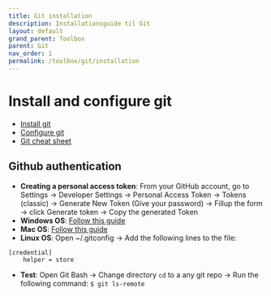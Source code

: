 ```yaml
---
title: Git installation
description: Installationsguide til Git
layout: default
grand_parent: Toolbox
parent: Git
nav_order: 1
permalink: /toolbox/git/installation
---
```


# Install and configure git

- [Install git](https://git-scm.com/book/en/v2/Getting-Started-Installing-Git)
- [Configure git](https://git-scm.com/book/en/v2/Getting-Started-First-Time-Git-Setup)
- [Git cheat sheet](https://education.github.com/git-cheat-sheet-education.pdf)

## Github authentication

- **Creating a personal access token**: From your GitHub account, go to Settings → Developer Settings → Personal Access Token → Tokens (classic) → Generate New Token (Give your password) → Fillup the form → click Generate token → Copy the generated Token
- **Windows OS**: [Follow this guide](https://stackoverflow.com/questions/68775869/message-support-for-password-authentication-was-removed)
- **Mac OS**: [Follow this guide](https://gist.github.com/jonjack/bf295d4170edeb00e96fb158f9b1ba3c)
- **Linux OS**: Open ~/.gitconfig → Add the following lines to the file:

```text
[credential]
    helper = store
```

- **Test**: Open Git Bash → Change directory `cd` to a any git repo → Run the following command: `$ git ls-remote`

